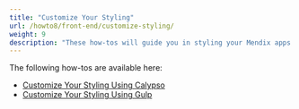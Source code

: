 ```yaml
---
title: "Customize Your Styling"
url: /howto8/front-end/customize-styling/
weight: 9
description: "These how-tos will guide you in styling your Mendix apps."
---
```


The following how-tos are available here:

* [Customize Your Styling Using Calypso](/howto8/front-end/calypso/)
* [Customize Your Styling Using Gulp](/howto8/front-end/use-gulp-and-sass/)
